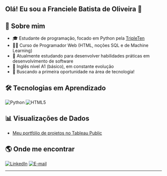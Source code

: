 ## Olá! Eu sou a Franciele Batista de Oliveira 👋

## 🚀 Sobre mim
- 🎓 Estudante de programação, focado em Python pela [TripleTen](https://tripleten.com/)
- 🧑‍💻 Curso de Programador Web (HTML, noções SQL e de Machine Learning)
- 🌱 Atualmente estudando para desenvolver habilidades práticas em desenvolvimento de software
- 📖 Inglês nível A1 (básico), em constante evolução
- 🎯 Buscando a primeira oportunidade na área de tecnologia!

## 🛠️ Tecnologias em Aprendizado
![Python](https://img.shields.io/badge/Python-3776AB?style=for-the-badge&logo=python&logoColor=white)
![HTML5](https://img.shields.io/badge/HTML5-E34F26?style=for-the-badge&logo=html5&logoColor=white)

## 📊 Visualizações de Dados

- [Meu portfólio de projetos no Tableau Public](https://public.tableau.com/app/profile/franciele.batista.de.oliveira/vizzes)
## 🌎 Onde me encontrar
[![LinkedIn](https://img.shields.io/badge/LinkedIn-0077B5?style=for-the-badge&logo=linkedin&logoColor=white)](https://www.linkedin.com/in/franciele-batista-de-oliveira-1a8a00175/)
[![E-mail](https://img.shields.io/badge/Email-D14836?style=for-the-badge&logo=gmail&logoColor=white)](mailto:francielegdf.pt@gmail.com)

---

